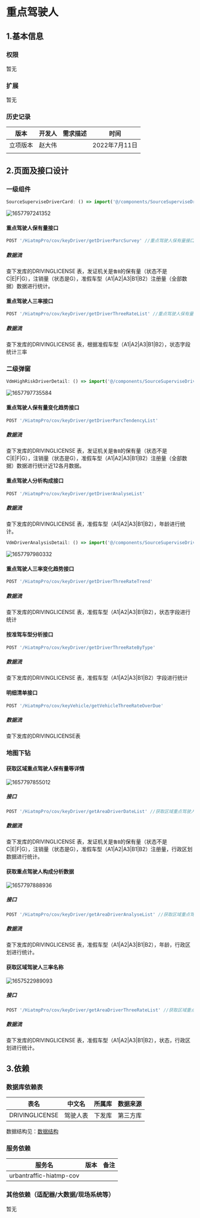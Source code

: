 # 重点驾驶人

## 1.基本信息

### 权限

暂无

### 扩展

暂无

### 历史记录

| 版本     | 开发人 | 需求描述 | 时间          |
| -------- | ------ | -------- | ------------- |
| 立项版本 | 赵大伟 |          | 2022年7月11日 |
|          |        |          |               |

## 2.页面及接口设计

### 一级组件

```javascript
SourceSuperviseDriverCard: () => import('@/components/SourceSuperviseDriverCard'), // 重点驾驶人
```

![1657797241352](assets\driver1.bmp)

#### 重点驾驶人保有量接口

```javascript
POST '/HiatmpPro/cov/keyDriver/getDriverParcSurvey' //重点驾驶人保有量接口
```

##### 数据流

查下发库的DRIVINGLICENSE 表，发证机关是`鲁B`的保有量（状态不是C|E|F|G），注销量（状态是G），准假车型（A1|A2|A3|B1|B2）注册量（全部数据）数据进行统计。

#### 重点驾驶人三率接口

```javascript
POST '/HiatmpPro/cov/keyDriver/getDriverThreeRateList' //重点驾驶人保有量接口
```

##### 数据流

查下发库的DRIVINGLICENSE 表，根据准假车型（A1|A2|A3|B1|B2），状态字段统计三率

### 二级弹窗

```javascript
VdmHighRiskDriverDetail: () => import('@/components/SourceSuperviseDriverCard/details/VdmHighRiskDriverDetail'),//重点驾驶人保有量下钻
```

![1657797735584](assets\driver2.bmp)

#### 重点驾驶人保有量变化趋势接口

```javascript
POST '/HiatmpPro/cov/keyDriver/getDriverParcTendencyList'  
```

##### 数据流

查下发库的DRIVINGLICENSE 表，发证机关是`鲁B`的保有量（状态不是C|E|F|G），注销量（状态是G），准假车型（A1|A2|A3|B1|B2）注册量（全部数据）数据进行统计近12各月数据。



#### 重点驾驶人分析构成接口

```javascript
POST '/HiatmpPro/cov/keyDriver/getDriverAnalyseList'
```

##### 数据流

查下发库的DRIVINGLICENSE 表，准假车型（A1|A2|A3|B1|B2），年龄进行统计。



```javascript
VdmDriverAnalysisDetail: () => import('@/components/SourceSuperviseDriverCard/details/VdmDriverAnalysisDetail'),//重点驾驶人三率下钻}
```

![1657797980332](assets\driver3.bmp)

#### 重点驾驶人三率变化趋势接口

```javascript
POST '/HiatmpPro/cov/keyDriver/getDriverThreeRateTrend' 
```

##### 数据流

查下发库的DRIVINGLICENSE 表，准假车型（A1|A2|A3|B1|B2），状态字段进行统计



#### 按准驾车型分析接口

```javascript
POST '/HiatmpPro/cov/keyDriver/getDriverThreeRateByType'
```

##### 数据流

查下发库的DRIVINGLICENSE 表，准假车型（A1|A2|A3|B1|B2）字段进行统计



#### 明细清单接口

```javascript
POST '/HiatmpPro/cov/keyVehicle/getVehicleThreeRateOverDue'
```

##### 数据流

查下发库的DRIVINGLICENSE表



### 地图下钻

#### 获取区域重点驾驶人保有量等详情

![1657797855012](assets\1657797855012.png)

##### 接口

```javascript
POST '/HiatmpPro/cov/keyDriver/getAreaDriverDateList' //获取区域重点驾驶人详情
```

##### 数据流

查下发库的DRIVINGLICENSE 表，发证机关是`鲁B`的保有量（状态不是C|E|F|G），注销量（状态是G），准假车型（A1|A2|A3|B1|B2）注册量，行政区划数据进行统计。

#### 获取重点驾驶人构成分析数据

![1657797888936](assets\1657797888936.png)

##### 接口

```javascript
POST '/HiatmpPro/cov/keyDriver/getAreaDriverAnalyseList' //获取区域重点驾驶人构成分析数据
```

##### 数据流

查下发库的DRIVINGLICENSE 表，准假车型（A1|A2|A3|B1|B2），年龄，行政区划进行统计。



#### 获取区域驾驶人三率名称

![1657522989093](assets\1657531559031.png)

##### 接口

```javascript
POST '/HiatmpPro/cov/keyDriver/getAreaDriverThreeRateList' //获取区域重点驾驶人三率名称
```

##### 数据流

查下发库的DRIVINGLICENSE 表，准假车型（A1|A2|A3|B1|B2），状态，行政区划进行统计。



## 3.依赖

### 数据库依赖表

| 表名           | 中文名   | 所属库 | 数据来源 |
| -------------- | -------- | ------ | -------- |
| DRIVINGLICENSE | 驾驶人表 | 下发库 | 第三方库 |

数据结构见：[数据结构](../script/xfk.md)

### 服务依赖

| 服务名                  | 版本 | 备注 |
| ----------------------- | ---- | ---- |
| urbantraffic-hiatmp-cov |      |      |

### 其他依赖（适配器/大数据/现场系统等）

暂无